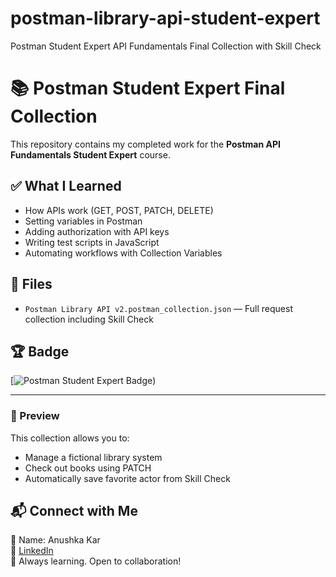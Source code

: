 # postman-library-api-student-expert
Postman Student Expert API Fundamentals Final Collection with Skill Check
# 📚 Postman Student Expert Final Collection

This repository contains my completed work for the **Postman API Fundamentals Student Expert** course.

## ✅ What I Learned

- How APIs work (GET, POST, PATCH, DELETE)
- Setting variables in Postman
- Adding authorization with API keys
- Writing test scripts in JavaScript
- Automating workflows with Collection Variables

## 📂 Files

- `Postman Library API v2.postman_collection.json` — Full request collection including Skill Check

## 🏆 Badge

[![Postman Student Expert Badge]((https://badgr.com/public/assertions/Xj5I8imBRcW3YhavLAeBpA)))

---

### 👀 Preview

This collection allows you to:
- Manage a fictional library system
- Check out books using PATCH
- Automatically save favorite actor from Skill Check

## 📬 Connect with Me

📌 Name: Anushka Kar  
🔗 [LinkedIn](https://www.linkedin.com/in/anushka-kar-94a362320)  
🌱 Always learning. Open to collaboration!
